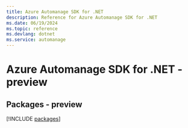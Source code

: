 ```yaml
---
title: Azure Automanage SDK for .NET
description: Reference for Azure Automanage SDK for .NET
ms.date: 06/19/2024
ms.topic: reference
ms.devlang: dotnet
ms.service: automanage
---
```

# Azure Automanage SDK for .NET - preview
## Packages - preview
[!INCLUDE [packages](automanage-index.md)]